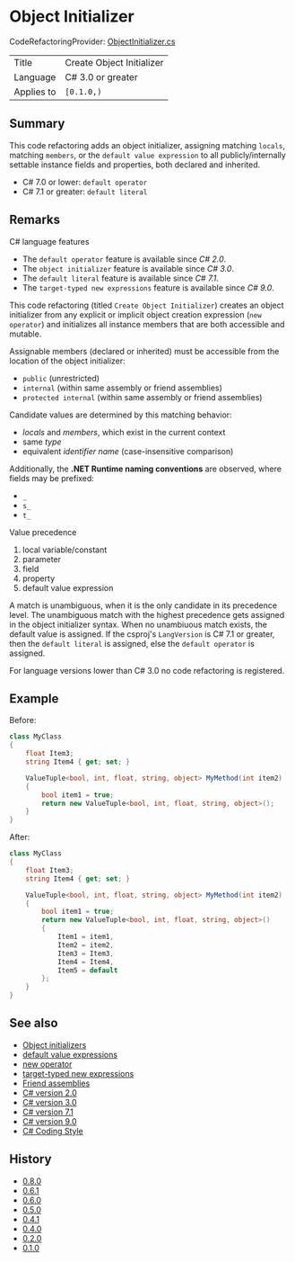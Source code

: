 # Object Initializer

CodeRefactoringProvider: [ObjectInitializer.cs](../../source/production/F0.Analyzers/CodeAnalysis/CodeRefactorings/ObjectInitializer.cs)

|            |                           |
|------------|---------------------------|
| Title      | Create Object Initializer |
| Language   | C# 3.0 or greater         |
| Applies to | `[0.1.0,)`                |

## Summary

This code refactoring adds an object initializer, assigning matching `locals`, matching `members`, or the `default value expression` to all publicly/internally settable instance fields and properties, both declared and inherited.
- C# 7.0 or lower: `default operator`
- C# 7.1 or greater: `default literal`

## Remarks

C# language features
- The `default operator` feature is available since _C# 2.0_.
- The `object initializer` feature is available since _C# 3.0_.
- The `default literal` feature is available since _C# 7.1_.
- The `target-typed new expressions` feature is available since _C# 9.0_.

This code refactoring (titled `Create Object Initializer`) creates an object initializer from any explicit or implicit object creation expression (`new operator`) and initializes all instance members that are both accessible and mutable.

Assignable members (declared or inherited) must be accessible from the location of the object initializer:
- `public` (unrestricted)
- `internal` (within same assembly or friend assemblies)
- `protected internal` (within same assembly or friend assemblies)

Candidate values are determined by this matching behavior:
- _locals_ and _members_, which exist in the current context
- same _type_
- equivalent _identifier name_ (case-insensitive comparison)

Additionally, the **.NET Runtime naming conventions** are observed, where fields may be prefixed:
- `_`
- `s_`
- `t_`

Value precedence
1. local variable/constant
2. parameter
3. field
4. property
5. default value expression

A match is unambiguous, when it is the only candidate in its precedence level.
The unambiguous match with the highest precedence gets assigned in the object initializer syntax.
When no unambiuous match exists, the default value is assigned.
If the csproj's `LangVersion` is C# 7.1 or greater, then the `default literal` is assigned, else the `default operator` is assigned.

For language versions lower than C# 3.0 no code refactoring is registered.

## Example

Before:
```cs
class MyClass
{
    float Item3;
    string Item4 { get; set; }

    ValueTuple<bool, int, float, string, object> MyMethod(int item2)
    {
        bool item1 = true;
        return new ValueTuple<bool, int, float, string, object>();
    }
}
```

After:
```cs
class MyClass
{
    float Item3;
    string Item4 { get; set; }

    ValueTuple<bool, int, float, string, object> MyMethod(int item2)
    {
        bool item1 = true;
        return new ValueTuple<bool, int, float, string, object>()
        {
            Item1 = item1,
            Item2 = item2,
            Item3 = Item3,
            Item4 = Item4,
            Item5 = default
        };
    }
}
```

## See also

- [Object initializers](https://docs.microsoft.com/en-us/dotnet/csharp/programming-guide/classes-and-structs/object-and-collection-initializers#object-initializers)
- [default value expressions](https://docs.microsoft.com/en-us/dotnet/csharp/language-reference/operators/default)
- [new operator](https://docs.microsoft.com/en-us/dotnet/csharp/language-reference/operators/new-operator)
- [target-typed new expressions](https://docs.microsoft.com/en-us/dotnet/csharp/language-reference/proposals/csharp-9.0/target-typed-new)
- [Friend assemblies](https://docs.microsoft.com/en-us/dotnet/standard/assembly/friend)
- [C# version 2.0](https://docs.microsoft.com/en-us/dotnet/csharp/whats-new/csharp-version-history#c-version-20)
- [C# version 3.0](https://docs.microsoft.com/en-us/dotnet/csharp/whats-new/csharp-version-history#c-version-30)
- [C# version 7.1](https://docs.microsoft.com/en-us/dotnet/csharp/whats-new/csharp-version-history#c-version-71)
- [C# version 9.0](https://docs.microsoft.com/en-us/dotnet/csharp/whats-new/csharp-version-history#c-version-90)
- [C# Coding Style](https://github.com/dotnet/runtime/blob/main/docs/coding-guidelines/coding-style.md)

## History

- [0.8.0](../../CHANGELOG.md#v080-2021-10-13)
- [0.6.1](../../CHANGELOG.md#v061-2021-04-18)
- [0.6.0](../../CHANGELOG.md#v060-2020-11-21)
- [0.5.0](../../CHANGELOG.md#v050-2020-09-29)
- [0.4.1](../../CHANGELOG.md#v041-2020-07-11)
- [0.4.0](../../CHANGELOG.md#v040-2020-06-26)
- [0.2.0](../../CHANGELOG.md#v020-2020-05-21)
- [0.1.0](../../CHANGELOG.md#v010-2020-05-14)
